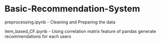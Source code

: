 # Basic-Recommendation-System

preprocessing.ipynb - Cleaning and Preparing the data

item_based_CF.ipynb - Using correlation matrix feature of pandas generate recommendations for each users
